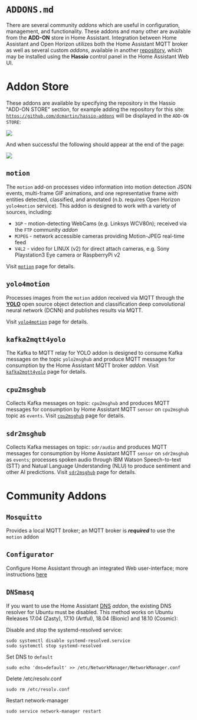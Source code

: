 # `ADDONS.md`
There are several community _addons_ which are useful in configuration, management, and functionality.  These addons and many other are available from the **ADD-ON** store in Home Assistant.    Integration between Home Assistant and Open Horizon utilizes both the Home Assistant MQTT broker as well as several custom _addons_, available in another [repository](https://github.com/dcmartin/hassio-addons/blob/master/README.md), which may be installed using the **Hassio** control panel in the Home Assistant Web UI.

# Addon Store
These addons are available by specifying the repository in the Hassio "ADD-ON STORE" section, for example adding the repository for this site: [`https://github.com/dcmartin/hassio-addons`](https://github.com/dcmartin/hassio-addons) will be displayed in the `ADD-ON STORE`:

<img src="samples/addonstore-entry.png">

And when successful the following should appear at the end of the page:

<img src="samples/addonstore-after.png">

## `motion`
The `motion` add-on processes video information into motion detection JSON events, multi-frame GIF animations, and one representative frame with entities detected, classified, and annotated (n.b. requires Open Horizon `yolo4motion` service).  This addon is designed to work with a variety of sources, including:

+ `3GP` - motion-detecting WebCams (e.g. Linksys WCV80n); received via the `FTP` community _addon_
+ `MJPEG` - network accessible cameras providing Motion-JPEG real-time feed
+ `V4L2` - video for LINUX (v2) for direct attach cameras, e.g. Sony Playstation3 Eye camera or RaspberryPi v2

Visit  [`motion`](https://github.com/dcmartin/hassio-addons/tree/master/motion) page for details. 

## `yolo4motion`
Processes images from the `motion` addon received via MQTT through the [**YOLO**](https://pjreddie.com/darknet/yolo/) open source object detection and classification deep convolutional neural network (DCNN) and publishes results via MQTT.

Visit [`yolo4motion`](https://github.com/dcmartin/hassio-addons/tree/master/yolo4motion) page for details. 

## `kafka2mqtt4yolo `
The Kafka to MQTT relay for YOLO addon is designed to consume Kafka messages on the topic `yolo2msghub` and produce MQTT messages for consumption by the Home Assistant MQTT broker _addon_.  Visit  [`kafka2mqtt4yolo`](https://github.com/dcmartin/hassio-addons/tree/master/kafka2mqtt4yolo) page for details. 

## `cpu2msghub`
Collects Kafka messages on topic: `cpu2msghub` and produces MQTT messages for consumption by Home Assistant MQTT `sensor` on `cpu2msghub` topic as `events`.  Visit  [`cpu2msghub`](https://github.com/dcmartin/hassio-addons/tree/master/cpu2msghub) page for details. 

## `sdr2msghub`
Collects Kafka messages on topic: `sdr/audio` and produces MQTT messages for consumption by Home Assistant MQTT `sensor` on `sdr2msghub` as `events`;  processes spoken audio through IBM Watson Speech-to-text (STT) and Natual Language Understanding (NLU) to produce sentiment and other AI predictions.  Visit  [`sdr2msghub`](https://github.com/dcmartin/hassio-addons/tree/master/sdr2msghub) page for details. 

# Community Addons

## `Mosquitto`
Provides a local MQTT broker; an MQTT broker is **_required_** to use the `motion` addon

## `Configurator`
Configure Home Assistant through an integrated Web user-interface; more instructions [here](https://www.home-assistant.io/addons/configurator)

## `DNSmasq`
If you want to use the Home Assistant [DNS](https://www.home-assistant.io/addons/dnsmasq/) _addon_, the existing DNS resolver for Ubuntu must be disabled.  This method works on Ubuntu Releases 17.04 (Zasty), 17.10 (Artful), 18.04 (Bionic) and 18.10 (Cosmic):

Disable and stop the systemd-resolved service:

```
sudo systemctl disable systemd-resolved.service
sudo systemctl stop systemd-resolved
```

Set DNS to `default`

```
sudo echo 'dns=default' >> /etc/NetworkManager/NetworkManager.conf
```

Delete  /etc/resolv.conf

```
sudo rm /etc/resolv.conf
```

Restart network-manager

```
sudo service network-manager restart
```
